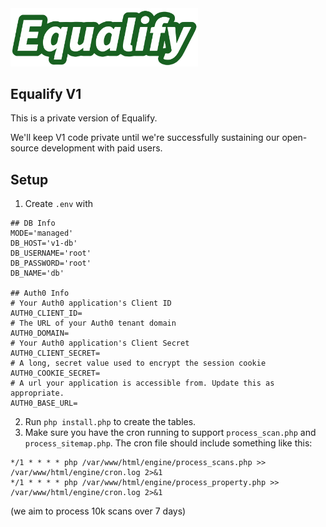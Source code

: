 <img src="logo.svg" alt="Equalify Logo" width="300">

## Equalify V1

This is a private version of Equalify.

We'll keep V1 code private until we're successfully sustaining our open-source development with paid users.

## Setup
1. Create `.env` with
```
## DB Info
MODE='managed'
DB_HOST='v1-db'
DB_USERNAME='root'
DB_PASSWORD='root'
DB_NAME='db'

## Auth0 Info
# Your Auth0 application's Client ID
AUTH0_CLIENT_ID=
# The URL of your Auth0 tenant domain
AUTH0_DOMAIN=
# Your Auth0 application's Client Secret
AUTH0_CLIENT_SECRET=
# A long, secret value used to encrypt the session cookie
AUTH0_COOKIE_SECRET=
# A url your application is accessible from. Update this as appropriate.
AUTH0_BASE_URL=
```
2. Run `php install.php` to create the tables.
3. Make sure you have the cron running to support `process_scan.php` and `process_sitemap.php`. The cron file should include something like this:
```
*/1 * * * * php /var/www/html/engine/process_scans.php >> /var/www/html/engine/cron.log 2>&1
*/1 * * * * php /var/www/html/engine/process_property.php >> /var/www/html/engine/cron.log 2>&1
```
(we aim to process 10k scans over 7 days)